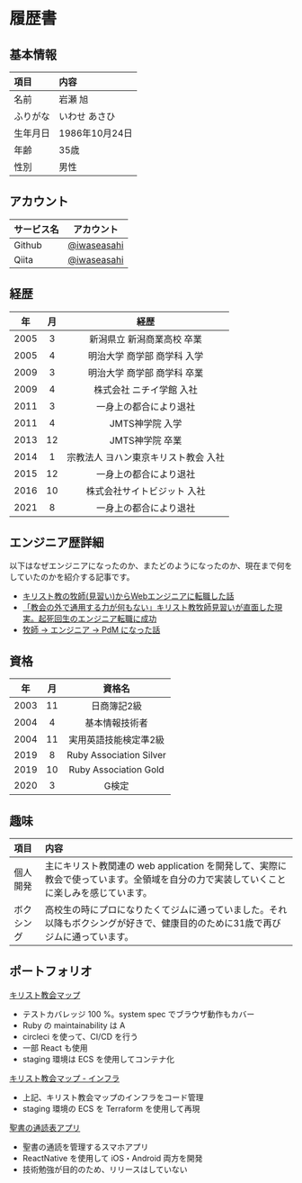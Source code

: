 # 履歴書

## 基本情報

| 項目 | 内容 |
| :--- | :--- |
| 名前 | 岩瀬 旭 |
| ふりがな | いわせ あさひ |
| 生年月日 | 1986年10月24日 |
| 年齢 | 35歳 |
| 性別 | 男性 |

## アカウント

| サービス名 | アカウント |
| :--- | :---: |
| Github | [@iwaseasahi](https://github.com/iwaseasahi) |
| Qiita | [@iwaseasahi](https://qiita.com/iwaseasahi) |

## 経歴

| 年 | 月 | 経歴 |
| :---: | :---: | :---: |
| 2005 | 3 | 新潟県立 新潟商業高校 卒業 |
| 2005 | 4 | 明治大学 商学部 商学科 入学 |
| 2009 | 3 | 明治大学 商学部 商学科 卒業 |
| 2009 | 4 | 株式会社 ニチイ学館 入社 |
| 2011 | 3 | 一身上の都合により退社 |
| 2011 | 4 | JMTS神学院 入学 |
| 2013 | 12 | JMTS神学院 卒業 |
| 2014 | 1 | 宗教法人 ヨハン東京キリスト教会 入社 |
| 2015 | 12 | 一身上の都合により退社 |
| 2016 | 10 | 株式会社サイトビジット 入社 |
| 2021 | 8 | 一身上の都合により退社 |

## エンジニア歴詳細

以下はなぜエンジニアになったのか、またどのようになったのか、現在まで何をしていたのかを紹介する記事です。

* [キリスト教の牧師(見習い)からWebエンジニアに転職した話](https://qiita.com/iwaseasahi/items/1c4fdd47d38f2f2fa45b)
* [「教会の外で通用する力が何もない」キリスト教牧師見習いが直面した現実。起死回生のエンジニア転職に成功](https://tech-camp.in/note/interviews/32490/)
* [牧師 → エンジニア → PdM になった話](https://qiita.com/iwaseasahi/items/adab9094ea1eafd333dc)

## 資格

| 年 | 月 | 資格名 |
| :---: | :---: | :---: |
| 2003 | 11 | 日商簿記2級 |
| 2004 | 4 | 基本情報技術者 |
| 2004 | 11 | 実用英語技能検定準2級 |
| 2019 | 8 | Ruby Association Silver |
| 2019 | 10 | Ruby Association Gold |
| 2020 | 3 | G検定 |

## 趣味

 | 項目 | 内容 |
 | :--- | :--- |
 | 個人開発 | 主にキリスト教関連の web application を開発して、実際に教会で使っています。全領域を自分の力で実装していくことに楽しみを感じています。|
 | ボクシング | 高校生の時にプロになりたくてジムに通っていました。それ以降もボクシングが好きで、健康目的のために31歳で再びジムに通っています。|

## ポートフォリオ

[キリスト教会マップ](https://github.com/iwaseasahi/christchurches-map)

* テストカバレッジ 100 %。system spec でブラウザ動作もカバー
* Ruby の maintainability は A
* circleci を使って、CI/CD を行う
* 一部 React も使用
* staging 環境は ECS を使用してコンテナ化

[キリスト教会マップ - インフラ](https://github.com/iwaseasahi/christchurches-map-infra)

* 上記、キリスト教会マップのインフラをコード管理
* staging 環境の ECS を Terraform を使用して再現

[聖書の通読表アプリ](https://github.com/iwaseasahi/bible-reading-plans)

* 聖書の通読を管理するスマホアプリ
* ReactNative を使用して iOS・Android 両方を開発
* 技術勉強が目的のため、リリースはしていない

